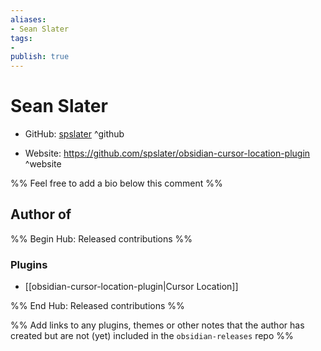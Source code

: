 ```yaml
---
aliases:
- Sean Slater
tags:
- 
publish: true
---
```


# Sean Slater

- GitHub: [spslater](https://github.com/spslater/) ^github
<!-- - Discord: `@` ^discord-->
- Website: <https://github.com/spslater/obsidian-cursor-location-plugin> ^website
<!-- - [[Publish sites|Publish site]]: ^publish-->

%% Feel free to add a bio below this comment %%


## Author of

%% Begin Hub: Released contributions %%
### Plugins
- [[obsidian-cursor-location-plugin|Cursor Location]]

%% End Hub: Released contributions %%

%% Add links to any plugins, themes or other notes that the author has created but are not (yet) included in the `obsidian-releases` repo %%

<!--
### Unlisted plugins

- 
-->

<!--
### Others

- 
-->

<!--
## Sponsor this author

- [[GitHub sponsors]]: [Sponsor @spslater on GitHub Sponsors](https://github.com/sponsors/spslater) ^github-sponsor
- [[Buy me a coffee]]: ^buy-me-a-coffee
- [[PayPal]]: ^paypal
- [[Patreon]]: ^patreon

-->

<!--
## Follow this author

- [[YouTube Channels|On YouTube]]: ^youtube
- Twitter: ^twitter
- ...
-->